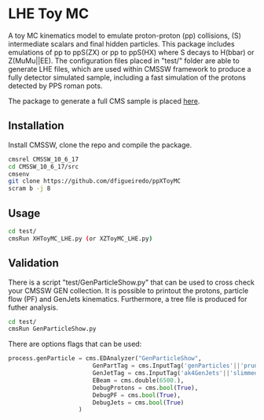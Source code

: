 # LHE Toy MC

A toy MC kinematics model to emulate proton-proton (pp) collisions, (S) intermediate scalars and final hidden particles. This package includes emulations of pp to ppS(ZX) or pp to ppS(HX) where S decays to H(bbar) or Z(MuMu||EE). The configuration files placed in "test/" folder are able to generate LHE files, which are used within CMSSW framework to produce a fully detector simulated sample, including a fast simulation of the protons detected by PPS roman pots. 

The package to generate a full CMS sample is placed [here](https://github.com/dfigueiredo/PPSMCProduction).

## Installation

Install CMSSW, clone the repo and compile the package.

```bash
cmsrel CMSSW_10_6_17
cd CMSSW_10_6_17/src
cmsenv
git clone https://github.com/dfigueiredo/ppXToyMC
scram b -j 8
```

## Usage

```bash
cd test/
cmsRun XHToyMC_LHE.py (or XZToyMC_LHE.py) 
```

## Validation

There is a script "test/GenParticleShow.py" that can be used to cross check your CMSSW GEN collection. It is possible to printout the protons, particle flow (PF) and GenJets kinematics. Furthermore, a tree file is produced for futher analysis.

```bash
cd test/
cmsRun GenParticleShow.py
```

There are options flags that can be used:

```python
process.genParticle = cms.EDAnalyzer("GenParticleShow",
					    GenPartTag = cms.InputTag('genParticles'||'prunedGenParticles'),
					    GenJetTag = cms.InputTag('ak4GenJets'||'slimmedGenJets'),
					    EBeam = cms.double(6500.),
					    DebugProtons = cms.bool(True),
					    DebugPF = cms.bool(True),
					    DebugJets = cms.bool(True)
					)
```
